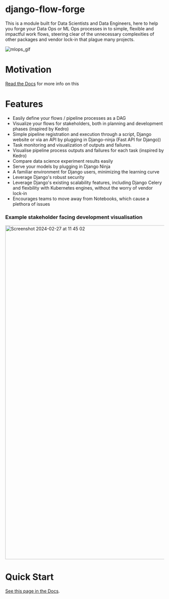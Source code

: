 # django-flow-forge

This is a module built for Data Scientists and Data Engineers, here to help you forge your Data Ops or ML Ops processes in to simple, flexible and impactful work flows, steering clear of the unnecessary complexities of other packages and vendor lock-in that plague many projects.

![mlops_gif](https://github.com/eddyojb88/django-flow-forge/assets/22086433/9ea13500-2019-4145-995f-1fd855f51c74)

# Motivation

[Read the Docs](https://eddyojb88.github.io/django-flow-forge/) for more info on this

# Features

- Easily define your flows / pipeline processes as a DAG
- Visualize your flows for stakeholders, both in planning and development phases (inspired by Kedro)
- Simple pipeline registration and execution through a script, Django website or via an API by plugging in Django-ninja (Fast API for Django))
- Task monitoring and visualization of outputs and failures.
- Visualise pipeline process outputs and failures for each task (inspired by Kedro)
- Compare data science experiment results easily
- Serve your models by plugging in Django Ninja
- A familiar environment for Django users, minimizing the learning curve
- Leverage Django's robust security
- Leverage Django's existing scalability features, including Django Celery and flexbility with Kubernetes engines, without the worry of vendor lock-in
- Encourages teams to move away from Notebooks, which cause a plethora of issues

### Example stakeholder facing development visualisation 

<img width="1057" alt="Screenshot 2024-02-27 at 11 45 02" src="https://github.com/eddyojb88/django-flow-forge/assets/22086433/36e80d55-4968-40e1-bf73-9eaef5247a8f">

# Quick Start


[See this page in the Docs](https://eddyojb88.github.io/django-flow-forge/installation/).
